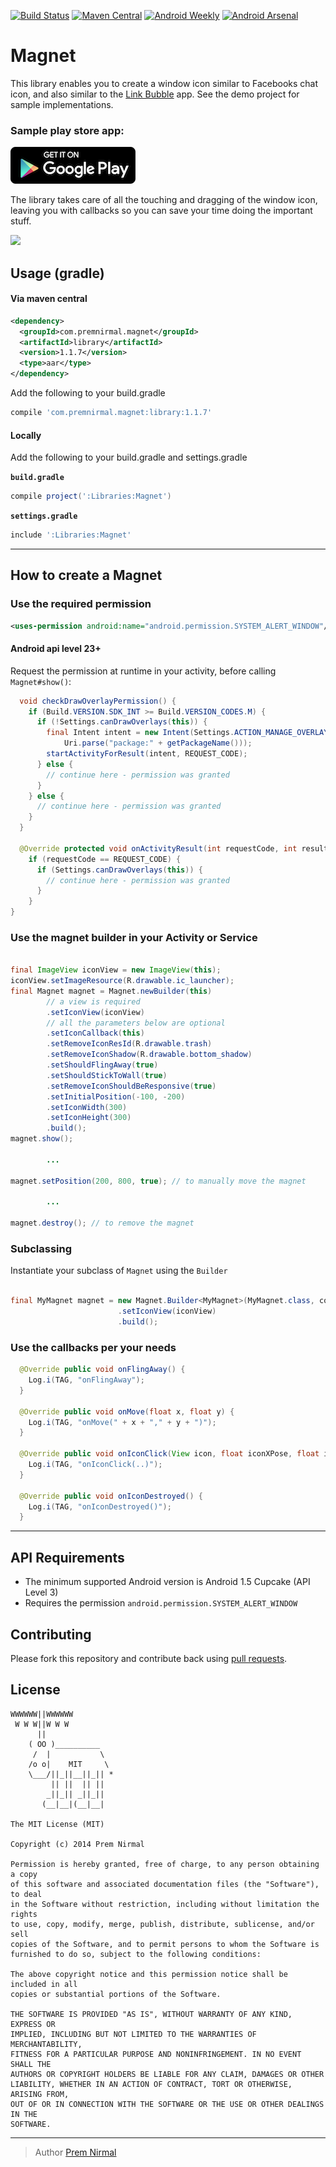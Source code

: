 [![Build Status](https://circleci.com/gh/premnirmal/Magnet.svg?style=shield)](https://circleci.com/gh/premnirmal/Magnet)
[![Maven Central](https://maven-badges.herokuapp.com/maven-central/com.premnirmal.magnet/library/badge.svg)](http://search.maven.org/#artifactdetails|com.premnirmal.magnet|library|1.1.7|)
[![Android Weekly](http://img.shields.io/badge/Android%20Weekly-%23112-2CB3E5.svg?style=flat)](http://androidweekly.net/issues/issue-112)
[![Android Arsenal](https://img.shields.io/badge/Android%20Arsenal-Magnet-brightgreen.svg?style=flat)](https://android-arsenal.com/details/1/1139)

# Magnet

This library enables you to create a window icon similar to Facebooks chat icon, and also similar to the [Link Bubble](https://play.google.com/store/apps/details?id=com.linkbubble.playstore&hl=en) app.
See the demo project for sample implementations.

### Sample play store app:

[![Google play link](google-play-badge.png)](https://play.google.com/store/apps/details?id=com.premnirmal.smoothie)

The library takes care of all the touching and dragging of the window icon, leaving you with callbacks so you can save your time
doing the important stuff.

![](img/magnet.gif)

## Usage (gradle)

#### Via maven central

``` xml
<dependency>
  <groupId>com.premnirmal.magnet</groupId>
  <artifactId>library</artifactId>
  <version>1.1.7</version>
  <type>aar</type>
</dependency>
```

Add the following to your build.gradle

``` groovy
compile 'com.premnirmal.magnet:library:1.1.7'
```


#### Locally

Add the following to your build.gradle and settings.gradle

**`build.gradle`**

``` groovy
compile project(':Libraries:Magnet')
```

**`settings.gradle`**

``` groovy
include ':Libraries:Magnet'
```

---

## How to create a Magnet

### Use the required permission

``` xml
<uses-permission android:name="android.permission.SYSTEM_ALERT_WINDOW"/>
```

#### Android api level 23+

Request the permission at runtime in your activity, before calling `Magnet#show()`:

``` java
  void checkDrawOverlayPermission() {
    if (Build.VERSION.SDK_INT >= Build.VERSION_CODES.M) {
      if (!Settings.canDrawOverlays(this)) {
        final Intent intent = new Intent(Settings.ACTION_MANAGE_OVERLAY_PERMISSION,
            Uri.parse("package:" + getPackageName()));
        startActivityForResult(intent, REQUEST_CODE);
      } else {
        // continue here - permission was granted
      }
    } else {
      // continue here - permission was granted
    }
  }

  @Override protected void onActivityResult(int requestCode, int resultCode, Intent data) {
    if (requestCode == REQUEST_CODE) {
      if (Settings.canDrawOverlays(this)) {
        // continue here - permission was granted
      }
    }
}
```


### Use the magnet builder in your Activity or Service

``` java

final ImageView iconView = new ImageView(this);
iconView.setImageResource(R.drawable.ic_launcher);
final Magnet magnet = Magnet.newBuilder(this)
        // a view is required
        .setIconView(iconView)
        // all the parameters below are optional
        .setIconCallback(this)
        .setRemoveIconResId(R.drawable.trash)
        .setRemoveIconShadow(R.drawable.bottom_shadow)
        .setShouldFlingAway(true)
        .setShouldStickToWall(true)
        .setRemoveIconShouldBeResponsive(true)
        .setInitialPosition(-100, -200)
        .setIconWidth(300)
        .setIconHeight(300)
        .build();
magnet.show();

        ...

magnet.setPosition(200, 800, true); // to manually move the magnet

        ...

magnet.destroy(); // to remove the magnet
```

### Subclassing

Instantiate your subclass of `Magnet` using the `Builder`

``` java

final MyMagnet magnet = new Magnet.Builder<MyMagnet>(MyMagnet.class, context)
                        .setIconView(iconView)
                        .build();
```


### Use the callbacks per your needs

``` java
  @Override public void onFlingAway() {
    Log.i(TAG, "onFlingAway");
  }

  @Override public void onMove(float x, float y) {
    Log.i(TAG, "onMove(" + x + "," + y + ")");
  }

  @Override public void onIconClick(View icon, float iconXPose, float iconYPose) {
    Log.i(TAG, "onIconClick(..)");
  }

  @Override public void onIconDestroyed() {
    Log.i(TAG, "onIconDestroyed()");
  }
```

---

## API Requirements

- The minimum supported Android version is Android 1.5 Cupcake (API Level 3)
- Requires the permission `android.permission.SYSTEM_ALERT_WINDOW`

## Contributing

Please fork this repository and contribute back using [pull requests](https://github.com/premnirmal/Magnet/pulls).

## License

```
WWWWWW||WWWWWW
 W W W||W W W
      ||
    ( OO )__________
     /  |           \
    /o o|    MIT     \
    \___/||_||__||_|| *
         || ||  || ||
        _||_|| _||_||
       (__|__|(__|__|

The MIT License (MIT)

Copyright (c) 2014 Prem Nirmal

Permission is hereby granted, free of charge, to any person obtaining a copy
of this software and associated documentation files (the "Software"), to deal
in the Software without restriction, including without limitation the rights
to use, copy, modify, merge, publish, distribute, sublicense, and/or sell
copies of the Software, and to permit persons to whom the Software is
furnished to do so, subject to the following conditions:

The above copyright notice and this permission notice shall be included in all
copies or substantial portions of the Software.

THE SOFTWARE IS PROVIDED "AS IS", WITHOUT WARRANTY OF ANY KIND, EXPRESS OR
IMPLIED, INCLUDING BUT NOT LIMITED TO THE WARRANTIES OF MERCHANTABILITY,
FITNESS FOR A PARTICULAR PURPOSE AND NONINFRINGEMENT. IN NO EVENT SHALL THE
AUTHORS OR COPYRIGHT HOLDERS BE LIABLE FOR ANY CLAIM, DAMAGES OR OTHER
LIABILITY, WHETHER IN AN ACTION OF CONTRACT, TORT OR OTHERWISE, ARISING FROM,
OUT OF OR IN CONNECTION WITH THE SOFTWARE OR THE USE OR OTHER DEALINGS IN THE
SOFTWARE.
```


---

> Author
> [Prem Nirmal](http://premnirmal.me/)
